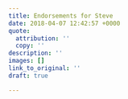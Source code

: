 ```yaml
---
title: Endorsements for Steve
date: 2018-04-07 12:42:57 +0000
quote:
  attribution: ''
  copy: ''
description: ''
images: []
link_to_original: ''
draft: true

---
```

